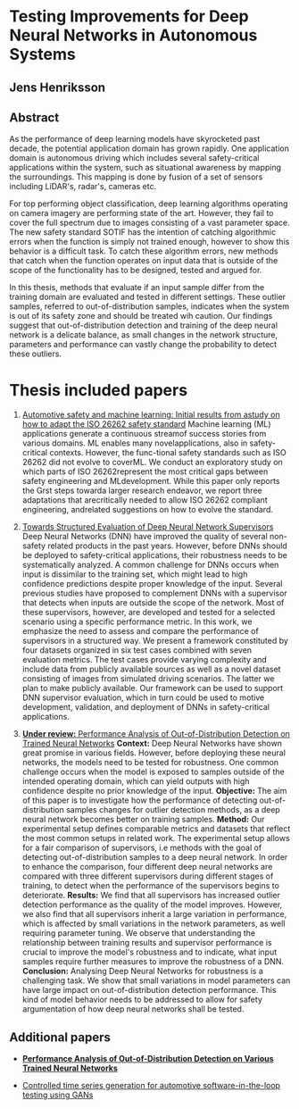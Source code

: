 # Testing Improvements for Deep Neural Networks in Autonomous Systems

## Jens Henriksson

## Abstract
As the performance of deep learning models have skyrocketed past decade, the potential application domain has grown rapidly. One application domain is autonomous driving which includes several safety-critical applications within the system, such as situational awareness by mapping the surroundings. This mapping is done by fusion of a set of sensors including LiDAR's, radar's, cameras etc. 

For top performing object classification, deep learning algorithms operating on camera imagery are performing state of the art. However, they fail to cover the full spectrum due to images consisting of a vast parameter space. The new safety standard SOTIF has the intention of catching algorithmic errors when the function is simply not trained enough, however to show this behavior is a difficult task. To catch these algorithm errors, new methods that catch when the function operates on input data that is outside of the scope of the functionality has to be designed, tested and argued for. 

In this thesis, methods that evaluate if an input sample differ from the training domain are evaluated and tested in different settings. These outlier samples, referred to out-of-distribution samples, indicates when the system is out of its safety zone and should be treated wih caution. Our findings suggest that out-of-distribution detection and training of the deep neural network is a delicate balance, as small changes in the network structure, parameters and performance can vastly change the probability to detect these outliers. 

# Thesis included papers
1. [Automotive safety and machine learning: Initial results from astudy on how to adapt the ISO 26262 safety standard](https://dl.acm.org/doi/pdf/10.1145/3194085.3194090)
Machine learning (ML) applications generate a continuous streamof success stories from various domains. ML enables many novelapplications, also in safety-critical contexts. However, the func-tional safety standards such as ISO 26262 did not evolve to coverML. We conduct an exploratory study on which parts of ISO 26262represent the most critical gaps between safety engineering and MLdevelopment. While this paper only reports the rst steps towarda larger research endeavor, we report three adaptations that arecritically needed to allow ISO 26262 compliant engineering, andrelated suggestions on how to evolve the standard.

2. [Towards Structured Evaluation of Deep Neural Network Supervisors](https://arxiv.org/pdf/1903.01263.pdf)
Deep Neural Networks (DNN) have improved the quality of several non-safety related products in the past years.
However, before DNNs should be deployed to safety-critical applications, their robustness needs to be systematically analyzed.
A common challenge for DNNs occurs when input is dissimilar to the training set, which might lead to high confidence predictions
despite proper knowledge of the input. Several previous studies have proposed to complement DNNs
with a supervisor that detects when inputs are outside the scope of the network. Most of these supervisors, however, are developed
and tested for a selected scenario using a specific performance metric. In this work, we emphasize the need to assess and
compare the performance of supervisors in a structured way. We present a framework constituted by four datasets organized
in six test cases combined with seven evaluation metrics. The test cases provide varying complexity and include data
from publicly available sources as well as a novel dataset consisting of images from simulated driving scenarios. The latter
we plan to make publicly available. Our framework can be used to support DNN supervisor evaluation, which in turn could be
used to motive development, validation, and deployment of DNNs in safety-critical applications.

3. [**Under review:** Performance Analysis of Out-of-Distribution Detection on Trained Neural Networks](https://github.com/jenshenriksson/jenshenriksson.github.io/blob/master/2019_IST_Preprint.pdf)
**Context:** Deep Neural Networks have shown great promise in various fields. However, before deploying these neural networks, the models need to be tested for robustness. One common challenge occurs when the model is exposed to samples outside of the intended operating domain, which can yield outputs with high confidence despite no prior knowledge of the input. **Objective:** The aim of this paper is to investigate how the performance of detecting out-of-distribution samples changes for outlier detection methods, as a deep neural network becomes better on training samples.  **Method:** Our experimental setup defines comparable metrics and datasets that reflect the most common setups in related work. The experimental setup allows for a fair comparison of supervisors, i.e methods with the goal of detecting out-of-distribution samples to a deep neural network. In order to enhance the comparison, four different deep neural networks are compared with three different supervisors during different stages of training, to detect when the performance of the supervisors begins to deteriorate. **Results:** We find that all supervisors has increased outlier detection performance as the quality of the model improves. However, we also find that all supervisors inherit a large variation in performance, which is affected by small variations in the network parameters, as well requiring parameter tuning. We observe that understanding the relationship between training results and supervisor performance is crucial to improve the model's robustness and to indicate, what input samples require further measures to improve the robustness of a DNN. **Conclusion:** Analysing Deep Neural Networks for robustness is a challenging task. We show that small variations in model parameters can have large impact on out-of-distribution detection performance. This kind of model behavior needs to be addressed to allow for safety argumentation of how deep neural networks shall be tested. 

## Additional papers
* **[Performance Analysis of Out-of-Distribution Detection on Various Trained Neural Networks](https://ieeexplore.ieee.org/abstract/document/8906748)**

* [Controlled time series generation for automotive software-in-the-loop testing using GANs](https://arxiv.org/pdf/2002.06611.pdf)


